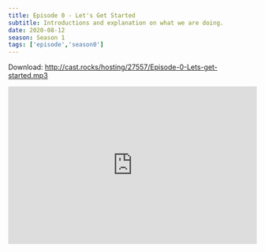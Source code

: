 ```yaml
---
title: Episode 0 - Let's Get Started
subtitle: Introductions and explanation on what we are doing.
date: 2020-08-12
season: Season 1
tags: ['episode','season0']
---
```


Download: <a href="http://cast.rocks/hosting/27557/Episode-0-Lets-get-started.mp3" Alt="Episode 0 - Let's Get Started">http://cast.rocks/hosting/27557/Episode-0-Lets-get-started.mp3</a>

<iframe src="https://cast.rocks/player/27557/Episode-0-Lets-get-started.mp3?episodeTitle=Episode%200%20-%20Let's%20Get%20Started&podcastTitle=Couple%20of%20Idjits&episodeDate=August%2012th%2C%202020&imageURL=https%3A%2F%2Fcast.rocks%2Fhosting%2F27557%2Ffeeds%2FCAURZ.jpg" style="border: none; min-height: 265px; max-height: 320px; max-width: 558px; min-width: 270px; width: 100%; height: 100%;" scrollbars="no"></iframe>

